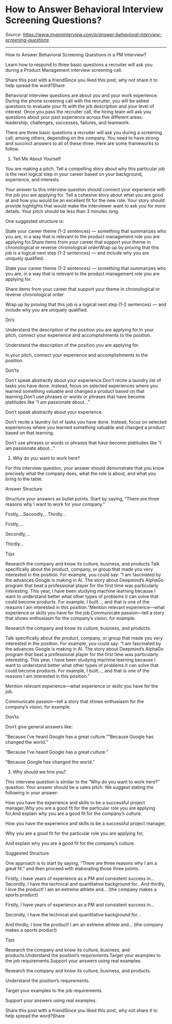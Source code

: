 # How to Answer Behavioral Interview Screening Questions?

*Source: https://www.mypminterview.com/p/answer-behavioral-interview-screening-questions*

---

How to Answer Behavioral Screening Questions in a PM Interview? 

Learn how to respond to three basic questions a recruiter will ask you during a Product Management interview screening call.

Share this post with a friendSince you liked this post, why not share it to help spread the word?Share



Behavioral interview questions are about you and your work experience. During the phone screening call with the recruiter, you will be asked questions to evaluate your fit with the job description and your level of interest. Once you pass the recruiter call, the hiring team will ask you questions about your past experience across five different areas: leadership, challenges, successes, failures, and teamwork.

There are three basic questions a recruiter will ask you during a screening call, among others, depending on the company. You need to have strong and succinct answers to all of these three. Here are some frameworks to follow.



1. Tell Me About Yourself



You are making a pitch. Tell a compelling story about why this particular job is the next logical step in your career based on your background, experience, and interests. 

Your answer to this interview question should connect your experience with the job you are applying for. Tell a cohesive story about what you are good at and how you would be an excellent fit for the new role. Your story should provide highlights that would make the interviewer want to ask you for more details. Your pitch should be less than 3 minutes long.

One suggested structure is:

State your career theme (1-2 sentences) — something that summarizes who you are, in a way that is relevant to the product management role you are applying for.Share items from your career that support your theme in chronological or reverse chronological orderWrap up by proving that this job is a logical next step (1-2 sentences) — and include why you are uniquely qualified.

State your career theme (1-2 sentences) — something that summarizes who you are, in a way that is relevant to the product management role you are applying for.

Share items from your career that support your theme in chronological or reverse chronological order

Wrap up by proving that this job is a logical next step (1-2 sentences) — and include why you are uniquely qualified.



Do’s

Understand the description of the position you are applying for.In your pitch, connect your experience and accomplishments to the position.

Understand the description of the position you are applying for.

In your pitch, connect your experience and accomplishments to the position.



Don’ts

Don’t speak abstractly about your experience.Don’t recite a laundry list of tasks you have done. Instead, focus on selected experiences where you learned something valuable and changed a product based on that learning.Don’t use phrases or words or phrases that have become platitudes like “I am passionate about…”

Don’t speak abstractly about your experience.

Don’t recite a laundry list of tasks you have done. Instead, focus on selected experiences where you learned something valuable and changed a product based on that learning.

Don’t use phrases or words or phrases that have become platitudes like “I am passionate about…”



2. Why do you want to work here?



For this interview question, your answer should demonstrate that you know precisely what the company does, what the role is about, and what you bring to the table.



Answer Structure

Structure your answers as bullet points. Start by saying, “There are three reasons why I want to work for your company.”

Firstly,…Secondly,…Thirdly…

Firstly,…

Secondly,…

Thirdly…



Tips

Research the company and know its culture, business, and products.Talk specifically about the product, company, or group that made you very interested in the position. For example, you could say: “I am fascinated by the advances Google is making in AI. The story about Deepmind’s AlphaGo program that beat a professional player for the first time was particularly interesting. This year, I have been studying machine learning because I want to understand better what other types of problems it can solve that could become products. For example, I built…, and that is one of the reasons I am interested in this position.”Mention relevant experience—what experience or skills you have for the job.Communicate passion—tell a story that shows enthusiasm for the company’s vision, for example.

Research the company and know its culture, business, and products.

Talk specifically about the product, company, or group that made you very interested in the position. For example, you could say: “I am fascinated by the advances Google is making in AI. The story about Deepmind’s AlphaGo program that beat a professional player for the first time was particularly interesting. This year, I have been studying machine learning because I want to understand better what other types of problems it can solve that could become products. For example, I built…, and that is one of the reasons I am interested in this position.”

Mention relevant experience—what experience or skills you have for the job.

Communicate passion—tell a story that shows enthusiasm for the company’s vision, for example.



Don’ts

Don’t give general answers like:

“Because I’ve heard Google has a great culture.”“Because Google has changed the world.”

“Because I’ve heard Google has a great culture.”

“Because Google has changed the world.”



3. Why should we hire you?



This interview question is similar to the “Why do you want to work here?” question. Your answer should be a sales pitch. We suggest stating the following in your answer:

How you have the experience and skills to be a successful project manager,Why you are a good fit for the particular role you are applying for,And explain why you are a good fit for the company’s culture.

How you have the experience and skills to be a successful project manager,

Why you are a good fit for the particular role you are applying for,

And explain why you are a good fit for the company’s culture.



Suggested Structure

One approach is to start by saying, “There are three reasons why I am a great fit.” and then proceed with elaborating those three points.

Firstly, I have years of experience as a PM and consistent success in…Secondly, I have the technical and quantitative background for…And thirdly, I love the product! I am an extreme athlete and… (the company makes a sports product)

Firstly, I have years of experience as a PM and consistent success in…

Secondly, I have the technical and quantitative background for…

And thirdly, I love the product! I am an extreme athlete and… (the company makes a sports product)



Tips

Research the company and know its culture, business, and products.Understand the position’s requirements.Target your examples to the job requirements.Support your answers using real examples.

Research the company and know its culture, business, and products.

Understand the position’s requirements.

Target your examples to the job requirements.

Support your answers using real examples.

Share this post with a friendSince you liked this post, why not share it to help spread the word?Share